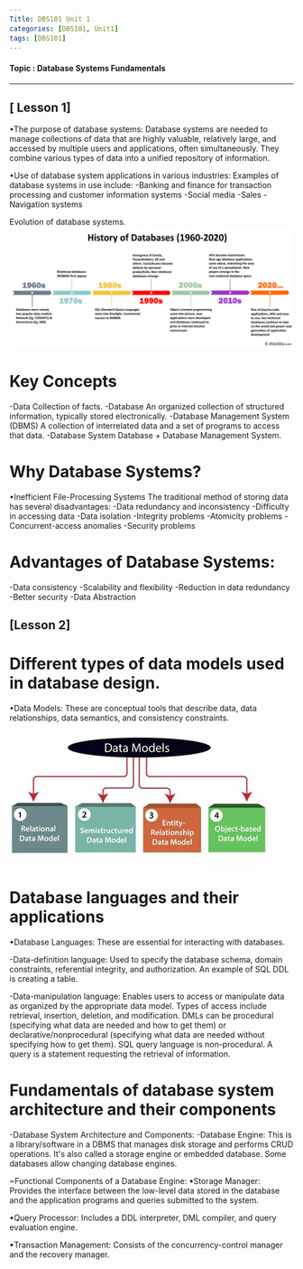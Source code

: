 ```yaml
---
Title: DBS101 Unit 1
categories: [DBS101, Unit1]
tags: [DBS101]
---
```


#### Topic : Database Systems Fundamentals

----
## [ Lesson 1]
•The purpose of database systems: 
    Database systems are needed to manage collections of data that are highly valuable, relatively large, and
    accessed by multiple users and applications, often simultaneously. They combine various types of data into
    a unified repository of information.

•Use of database system applications in various industries:
    Examples of database systems in use include:
    -Banking and finance for transaction processing and customer information systems
    -Social media
    -Sales
    -Navigation systems

 Evolution of database systems.
 ![alt text](history.png)

# Key Concepts
-Data Collection of facts.
-Database An organized collection of structured information, typically stored electronically.
-Database Management System (DBMS) A collection of interrelated data and a set of programs to access that data.
-Database System Database + Database Management System.

# Why Database Systems?
•Inefficient File-Processing Systems The traditional method of storing data has several disadvantages:
-Data redundancy and inconsistency
-Difficulty in accessing data
-Data isolation
-Integrity problems
-Atomicity problems
-Concurrent-access anomalies
-Security problems

# Advantages of Database Systems:
-Data consistency
-Scalability and flexibility
-Reduction in data redundancy
-Better security
-Data Abstraction

## [Lesson 2]

# Different types of data models used in database design.

•Data Models: 
These are conceptual tools that describe data, data relationships, data semantics, and consistency constraints.

![alt text](data.jpeg)

# Database languages and their applications

•Database Languages: These are essential for interacting with databases.

-Data-definition language: Used to specify the database schema, domain constraints, referential integrity, and authorization. An example of SQL DDL is creating a table.

-Data-manipulation language: Enables users to access or manipulate data as organized by the appropriate data model. Types of access include retrieval, insertion, deletion, and modification. DMLs can be procedural (specifying what data are needed and how to get them) or declarative/nonprocedural (specifying what data are needed without specifying how to get them). SQL query language is non-procedural. A query is a statement requesting the retrieval of information.


# Fundamentals of  database system architecture and their components

-Database System Architecture and Components:
-Database Engine: This is a library/software in a DBMS that manages disk storage and performs CRUD operations. It's also called a storage engine or embedded database. Some databases allow changing database engines.

~Functional Components of a Database Engine:
▪Storage Manager: Provides the interface between the low-level data stored in the database and the application programs and queries submitted to the system.

▪Query Processor: Includes a DDL interpreter, DML compiler, and query evaluation engine.

▪Transaction Management: Consists of the concurrency-control manager and the recovery manager.

